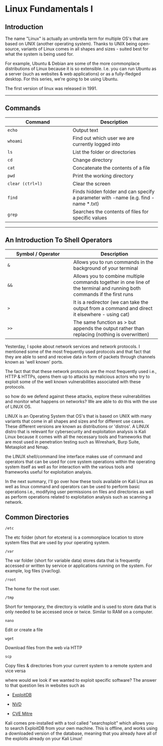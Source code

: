 
# Linux Fundamentals I

## Introduction

The name "Linux" is actually an umbrella term for multiple OS's that are based on UNIX (another operating system). Thanks to UNIX being open-source, variants of Linux comes in all shapes and sizes - suited best for what the system is being used for.

For example, Ubuntu & Debian are some of the more commonplace distributions of Linux because it is so extensible. I.e. you can run Ubuntu as a server (such as websites & web applications) or as a fully-fledged desktop. For this series, we're going to be using Ubuntu.

The first version of linux was released in 1991.

***

## Commands

<table><thead><tr><th width="199">Command</th><th>Description</th></tr></thead><tbody><tr><td><code>echo</code></td><td>Output text</td></tr><tr><td><code>whoami</code></td><td>Find out which user we are currently logged into</td></tr><tr><td><code>ls</code></td><td>List the folder or directories</td></tr><tr><td><code>cd</code></td><td>Change directory</td></tr><tr><td><code>cat</code></td><td>Concatenate the contents of a file</td></tr><tr><td><code>pwd</code></td><td>Print the working directory</td></tr><tr><td><code>clear (ctrl+l)</code></td><td>Clear the screen</td></tr><tr><td><code>find</code></td><td>Finds hidden folder and can specify a parameter with -name (e.g. find -name *.txt)</td></tr><tr><td><code>grep</code></td><td>Searches the contents of files for specific values</td></tr></tbody></table>

***

## An Introduction To Shell Operators

<table><thead><tr><th width="201">Symbol / Operator</th><th>Description</th></tr></thead><tbody><tr><td><code>&#x26;</code></td><td>Allows you to run commands in the background of your terminal</td></tr><tr><td><code>&#x26;&#x26;</code></td><td>Allows you to combine multiple commands together in one line of the terminal and running both commands if the first runs</td></tr><tr><td><code>></code></td><td>It is a redirector (we can take the output from a command and direct it elsewhere - using cat)</td></tr><tr><td><code>>></code></td><td>The same function as > but appends the output rather than replacing (nothing is overwritten)</td></tr></tbody></table>



Yesterday, I spoke about network services and network protocols. I mentioned some of the most frequently used protocols and that fact that they are able to send and receive data in form of packets through channels known as  'well known' ports.

The fact that that these network protocols are the most frequently used i.e., HTTP & HTTPs, opens them up to attacks by malicious actors who try to exploit some of the well known vulnerabilities associated with these protocols.

so how do we defend against these attacks, explore these vulnerabilities and monitor what happens on networks? 
 We are able to do this with the use of LINUX OS. 
 
 LINUX is an Operating System that OS's that is based on UNIX with many variants that come in all shapes and sizes and for different use cases. These different versions are known as distributions or 'distros'. A LINUX distro that is relevant for cybersecurity and exploitation analysis is Kali Linux because it comes with all the necessary tools and frameworks that are most used in penetration testing such as Wireshark, Burp Suite, Metasploit and Nmap.
 
the LINUX shell/command line interface makes use of command and operators that can be used for core system operations within the operating system itself as well as for interaction with the various tools and frameworks useful for exploitation analysis.

In the next summary, I'll go over how these tools available on Kali Linux as well as linux command and operators can be used to perform basic operations i.e., modifying user permissions on files and directories as well as perform operations related to exploitation analysis such as scanning a network.

## Common Directories


`/etc`

The etc folder (short for etcetera) is a commonplace location to store system files that are used by your operating system.

`/var`

The var folder (short for variable data) stores data that is frequently accessed or written by service or applications running on the system. For example, log files (/var/log).

`/root`

The home for the root user.

`/tmp`

Short for temporary, the directory is volatile and is used to store data that is only needed to be accessed once or twice. Similar to RAM on a computer.

`nano`

Edit or create a file

`wget`

Download files from the web via HTTP

`scp`

Copy files & directories from your current system to a remote system and vice versa

where would we look if we wanted to exploit specific software?
The answer to that question lies in websites such as 
- [ExploitDB](https://www.exploit-db.com/)
    
- [NVD](https://nvd.nist.gov/vuln/search)
    
- [CVE Mitre](https://cve.mitre.org/)

Kali comes pre-installed with a tool called "searchsploit" which allows you to search ExploitDB from your own machine. This is offline, and works using a downloaded version of the database, meaning that you already have all of the exploits already on your Kali Linux!
